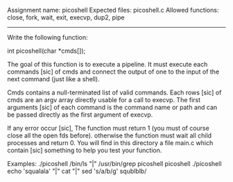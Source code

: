 
Assignment name:    picoshell
Expected files:     picoshell.c
Allowed functions:  close, fork, wait, exit, execvp, dup2, pipe
___

Write the following function:

int    picoshell(char *cmds[]);

The goal of this function is to execute a pipeline. It must execute each
commands [sic] of cmds and connect the output of one to the input of the
next command (just like a shell).

Cmds contains a null-terminated list of valid commands. Each rows [sic]
of cmds are an argv array directly usable for a call to execvp. The first
arguments [sic] of each command is the command name or path and can be passed
directly as the first argument of execvp.

If any error occur [sic], The function must return 1 (you must of course
close all the open fds before). otherwise the function must wait all child
processes and return 0. You will find in this directory a file main.c which
contain [sic] something to help you test your function.


Examples: 
./picoshell /bin/ls "|" /usr/bin/grep picoshell
picoshell
./picoshell echo 'squalala' "|" cat "|" sed 's/a/b/g'
squblblb/